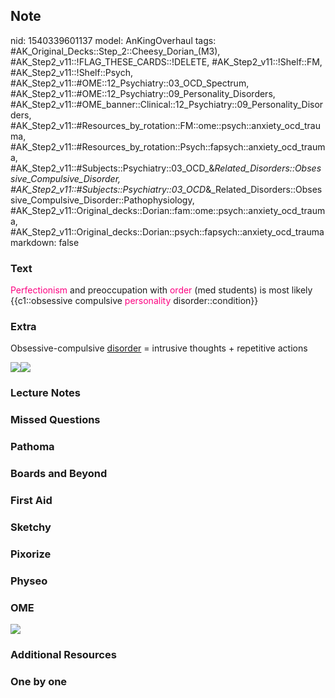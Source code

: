 ## Note
nid: 1540339601137
model: AnKingOverhaul
tags: #AK_Original_Decks::Step_2::Cheesy_Dorian_(M3), #AK_Step2_v11::!FLAG_THESE_CARDS::!DELETE, #AK_Step2_v11::!Shelf::FM, #AK_Step2_v11::!Shelf::Psych, #AK_Step2_v11::#OME::12_Psychiatry::03_OCD_Spectrum, #AK_Step2_v11::#OME::12_Psychiatry::09_Personality_Disorders, #AK_Step2_v11::#OME_banner::Clinical::12_Psychiatry::09_Personality_Disorders, #AK_Step2_v11::#Resources_by_rotation::FM::ome::psych::anxiety_ocd_trauma, #AK_Step2_v11::#Resources_by_rotation::Psych::fapsych::anxiety_ocd_trauma, #AK_Step2_v11::#Subjects::Psychiatry::03_OCD_&_Related_Disorders::Obsessive_Compulsive_Disorder, #AK_Step2_v11::#Subjects::Psychiatry::03_OCD_&_Related_Disorders::Obsessive_Compulsive_Disorder::Pathophysiology, #AK_Step2_v11::Original_decks::Dorian::fam::ome::psych::anxiety_ocd_trauma, #AK_Step2_v11::Original_decks::Dorian::psych::fapsych::anxiety_ocd_trauma
markdown: false

### Text
<font color="#FC0280">Perfectionism</font> and preoccupation with
<font color="#FC0280">order</font> (med students) is most likely
{{c1::obsessive compulsive <font color="#FC0280">personality</font>
disorder::condition}}

### Extra
Obsessive-compulsive <u>disorder</u> = intrusive thoughts +
repetitive actions
<div><img src="paste-676556133367809.jpg"><img src=
"paste-1116773101338625.jpg"></div>

### Lecture Notes


### Missed Questions


### Pathoma


### Boards and Beyond


### First Aid


### Sketchy


### Pixorize


### Physeo


### OME
<div class="ome-widget">
  <a href=
  "https://onlinemeded.org/spa/psychiatry/personality-disorders/acquire?ref=anki">
  <img src="_OME_AnkiFlashcards_Lesson_2.png"></a>
</div>

### Additional Resources


### One by one

